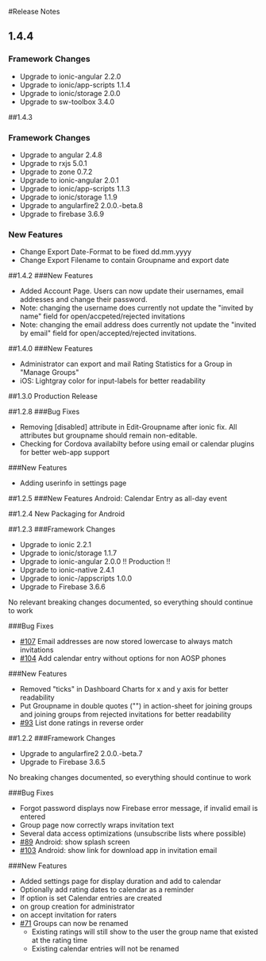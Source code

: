 #Release Notes
## 1.4.4
### Framework Changes
* Upgrade to ionic-angular 2.2.0
* Upgrade to ionic/app-scripts 1.1.4
* Upgrade to ionic/storage 2.0.0
* Upgrade to sw-toolbox 3.4.0

##1.4.3
### Framework Changes
* Upgrade to angular 2.4.8
* Upgrade to rxjs 5.0.1
* Upgrade to zone 0.7.2
* Upgrade to ionic-angular 2.0.1
* Upgrade to ionic/app-scripts 1.1.3
* Upgrade to ionic/storage 1.1.9
* Upgrade to angularfire2 2.0.0.-beta.8
* Upgrade to firebase 3.6.9

### New Features
* Change Export Date-Format to be fixed dd.mm.yyyy
* Change Export Filename to contain Groupname and export date

##1.4.2
###New Features
* Added Account Page. Users can now update their usernames, email addresses and change their password.
 * Note: changing the username does currently not update the "invited by name" field for open/accpeted/rejected invitations
 * Note: changing the email address does currently not update the "invited by email" field for open/accepted/rejected invitations. 
 
##1.4.0
###New Features
* Administrator can export and mail Rating Statistics for a Group in "Manage Groups"
* iOS: Lightgray color for input-labels for better readability

##1.3.0
Production Release

##1.2.8
###Bug Fixes
* Removing [disabled] attribute in Edit-Groupname after ionic fix. All attributes but groupname should remain non-editable.
* Checking for Cordova availabilty before using email or calendar plugins for better web-app support

###New Features
* Adding userinfo in settings page


##1.2.5
###New Features
Android: Calendar Entry as all-day event

##1.2.4
New Packaging for Android

##1.2.3
###Framework Changes
* Upgrade to ionic 2.2.1
* Upgrade to ionic/storage 1.1.7
* Upgrade to ionic-angular 2.0.0   !! Production !!
* Upgrade to ionic-native 2.4.1
* Upgrade to ionic-/appscripts 1.0.0
* Upgrade to Firebase 3.6.6

No relevant breaking changes documented, so everything should continue to work

###Bug Fixes
* [#107](https://github.com/xamplo/aspecx/issues/107) Email addresses are now stored lowercase to always match invitations
* [#104](https://github.com/xamplo/aspecx/issues/104) Add calendar entry without options for non AOSP phones

###New Features
* Removed "ticks" in Dashboard Charts for x and y axis for better readability
* Put Groupname in double quotes ("") in action-sheet for joining groups and joining groups from rejected invitations for better readability
* [#93](https://github.com/xamplo/aspecx/issues/93) List done ratings in reverse order

##1.2.2
###Framework Changes
* Upgrade to angularfire2 2.0.0.-beta.7
* Upgrade to Firebase 3.6.5

No breaking changes documented, so everything should continue to work

###Bug Fixes
* Forgot password displays now Firebase error message, if invalid email is entered
* Group page now correctly wraps invitation text
* Several data access optimizations (unsubscribe lists where possible)
* [#89](https://github.com/xamplo/aspecx/issues/89) Android: show splash screen
* [#103](https://github.com/xamplo/aspecx/issues/103) Android: show link for download app in invitation email

###New Features
* Added settings page for display duration and add to calendar
* Optionally add rating dates to calendar as a reminder
 * If option is set Calendar entries are created 
  * on group creation for administrator
  * on accept invitation for raters
* [#71](https://github.com/xamplo/aspecx/issues/71) Groups can now be renamed
  * Existing ratings will still show to the user the  group name that existed at the rating time
  * Existing calendar entries will not be renamed
